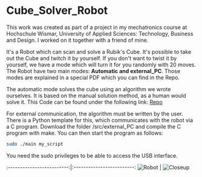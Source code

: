 # Cube_Solver_Robot

This work was created as part of a project in my mechatronics course at Hochschule Wismar, University of Applied Sciences: Technology, Business and Design. 
I worked on it together with a friend of mine. 

It's a Robot which can scan and solve a Rubik's Cube. It's possible to take out the Cube and twitch it by yourself. If you don't want to twist it by yourself, we have a mode which will turn it for you randomly with 20 moves. The Robot have two main modes: **Automatic and external_PC**.
Those modes are explained in a special PDF which you can find in the Repo.

The automatic mode solves the cube using an algorithm we wrote ourselves. It is based on the manual solution method, as a human would solve it.
This Code can be found under the following link: [Repo](https://github.com/snech99/Rubiks_Cube_Algorithm)

For external communication, the algorithm must be written by the user. There is a Python template for this, which communicates with the robot via a C program.
Download the folder /src/external_PC and compile the C program with make. You can then start the program as follows:
```bash
sudo ./main my_script
```
You need the sudo privileges to be able to access the USB interface.


:-------------------------:|:-------------------------:
![Robot](https://github.com/snech99/Cube_Solver_Robot/pic/Robot.jpg)  |  ![Closeup](https://github.com/snech99/Cube_Solver_Robot/pic/closeup_colorsensor.jpg)